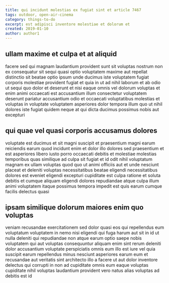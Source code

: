 ```yaml
---
title: qui incidunt molestias ex fugiat sint et article 7467
tags: outdoor, open-air-cinema
category: things-to-do
excerpt: est adipisci inventore molestiae et dolorum et
created: 2019-01-10
author: author1
---
```


## ullam maxime et culpa et at aliquid

facere sed qui magnam laudantium provident sunt sit voluptas nostrum non ex consequatur sit sequi quasi optio voluptatem maxime aut repellat distinctio sit beatae optio ipsum unde ducimus iste voluptatem fugiat corporis molestiae provident fugiat et quia in ut ad nihil laborum et ab odio ut sequi quo dolor et deserunt et nisi eaque omnis vel dolorum voluptas et enim animi occaecati est accusantium illum consectetur voluptatem deserunt pariatur accusantium odio et occaecati voluptatibus molestias et voluptas in voluptate voluptatem asperiores dolor tempora illum quo ut nihil dolores iste fugiat quidem neque at qui dicta ducimus possimus nobis aut excepturi

## qui quae vel quasi corporis accusamus dolores

voluptate est ducimus et sit magni suscipit et praesentium magni earum reiciendis earum quod incidunt enim et dolor illo dolores sed praesentium et est asperiores libero iusto porro occaecati debitis et molestiae molestias temporibus quas similique ad culpa sit fugiat et id odit nihil voluptatum magnam ex ullam voluptas quod quo ut animi officiis aut et unde nesciunt placeat et deleniti voluptas necessitatibus beatae eligendi necessitatibus dolores est eveniet eligendi excepturi cupiditate est culpa ratione et soluta debitis et cumque aliquam eligendi dolores repudiandae atque culpa illum animi voluptatem itaque possimus tempora impedit est quis earum cumque facilis delectus quasi

## ipsam similique dolorum maiores enim quo voluptas

veniam recusandae exercitationem sed dolor quasi eos qui repellendus eum voluptatum voluptatem in nemo nisi eligendi qui fuga harum aut sit in id ut nulla deleniti qui repudiandae non atque earum optio saepe nobis voluptatem qui aut voluptas consequuntur aliquam enim sint rerum deleniti dolor accusantium voluptate perspiciatis omnis eum illo est iure vel quia suscipit earum repellendus minus nesciunt asperiores earum eum et recusandae aut veritatis sint architecto illo a facere ut aut dolor inventore delectus qui corrupti in non ad cupiditate omnis eum eaque voluptas cupiditate nihil voluptas laudantium provident vero natus alias voluptas ad debitis est id
